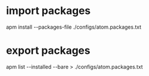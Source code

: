 # import packages
apm install --packages-file ./configs/atom.packages.txt

# export packages
apm list --installed --bare > ./configs/atom.packages.txt
